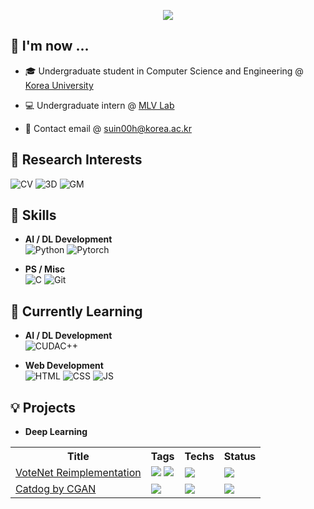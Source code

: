 <p align=center>
<img src="https://github-stats-alpha.vercel.app/api?username=suin00h&cc=35155D&tc=FFF&ic=8CABFF&bc=4477CE"> 
</p>

## 🦝 I'm now ...
* 🎓 Undergraduate student in Computer Science and Engineering @ [Korea University](https://www.korea.ac.kr/mbshome/mbs/university/index.do)
  
* 💻 Undergraduate intern @ [MLV Lab](https://www.hyunwoojkim.com/)

* 📩 Contact email @ suin00h@korea.ac.kr  
## 🔎 Research Interests
![CV](https://img.shields.io/badge/ComputerVision-212030?style=flat-square&logo=opencv&logoColor=skyblue)
![3D](https://img.shields.io/badge/3DVision-212030?style=flat-square&logo=gtk&logoColor=8A8DED)
![GM](https://img.shields.io/badge/GenerativeModels-212030?style=flat-square&logo=pixiv)

## 🔋 Skills
* **AI / DL Development**  
![Python](https://img.shields.io/badge/Python-4B8BBE?&style=flat-square&logo=python&logoColor=white)
![Pytorch](https://img.shields.io/badge/Pytorch-DE3412?&style=flat-square&logo=pytorch&logoColor=white)

* **PS / Misc**  
    ![C](https://img.shields.io/badge/C-283593?&style=flat-square&logo=c&logoColor=white)
    ![Git](https://img.shields.io/badge/Git-F1502F?&style=flat-square&logo=git&logoColor=white)

## 🥽 Currently Learning
* **AI / DL Development**  
![CUDAC++](https://img.shields.io/badge/CUDA_C++-76B900?style=flat-square&logo=nvidia&logoColor=white)

* **Web Development**  
![HTML](https://img.shields.io/badge/HTML5-f06529?style=flat-square&logo=html5&logoColor=white)
![CSS](https://img.shields.io/badge/CSS3-264de4?style=flat-square&logo=css3&logoColor=white)
![JS](https://img.shields.io/badge/JavaScript-323330?style=flat-square&logo=javascript&logoColor=f0db4f)  
<!--
![React](https://img.shields.io/badge/React-20232a?style=flat-square&logo=react&logoColor=61dafb)
![Svelte](https://img.shields.io/badge/SvelteKit-FF3E00?style=flat-square&logo=svelte&logoColor=white)
-->

## 💡 Projects
* **Deep Learning**
<table align=center>
<tr><th>Title</th><th>Tags</th><th>Techs</th><th>Status</th></tr>
<tr>
    <td><a href="https://github.com/suin00h/votenet-reimplementation">VoteNet Reimplementation</a></td>
    <td>
        <img src="https://img.shields.io/badge/3DVision-212030?style=flat-square&logo=gtk&logoColor=8A8DED">
        <img src="https://img.shields.io/badge/ObjectDetection-212030?style=flat-square&logo=lens&logoColor=green">
    </td>
    <td><img src="https://img.shields.io/badge/Pytorch-212030?style=flat-square&logo=pytorch&logoColor=DE3412"></td>
    <td><img src="https://img.shields.io/badge/Working-212030?style=flat-square&logo=esbuild&logoColor=24DBB6"></td>
</tr>
<tr>
    <td><a href="https://github.com/suin00h/catdog-by-ccgan">Catdog by CGAN</a></td>
    <td>
        <img src="https://img.shields.io/badge/GenerativeModels-212030?style=flat-square&logo=pixiv">
    </td>
    <td><img src="https://img.shields.io/badge/Pytorch-212030?style=flat-square&logo=pytorch&logoColor=DE3412"></td>
    <td><img src="https://img.shields.io/badge/Paused-212030?style=flat-square&logo=codeforces&logoColor=EE5980"></td>
</tr>
</table>

<!--
* **Web Development**
<table align=center>
<tr>
    <th>Title</th><th>Framework/Library</th><th>Status</th>
</tr>
<tr>
    <td><a href="https://github.com/suin00h/web-learn">Web Learn</a></td>
    <td>
        <img src="https://img.shields.io/badge/HTML-212030?style=flat-square&logo=html5&logoColor=f06529">
        <img src="https://img.shields.io/badge/CSS-212030?style=flat-square&logo=css3&logoColor=2965f1">
        <img src="https://img.shields.io/badge/JavaScript-212030?style=flat-square&logo=javascript&logoColor=f0db4f">
    </td>
    <td><img src="https://img.shields.io/badge/Working-212030?style=flat-square&logo=esbuild&logoColor=24DBB6"></td>
</tr>
<tr>
    <td><a href="https://github.com/suin00h/react-learn">React Learn</a></td>
    <td><img src="https://img.shields.io/badge/React-212030?style=flat-square&logo=react&logoColor=61dafb"></td>
    <td><img src="https://img.shields.io/badge/Paused-212030?style=flat-square&logo=codeforces&logoColor=EE5980"></td>
</tr>
<tr>
    <td><a href="https://github.com/suin00h/sveltekit-learn">SvelteKit Learn</a></td>
    <td><img src="https://img.shields.io/badge/SvelteKit-212030?style=flat-square&logo=svelte&logoColor=FF3E00"></td>
    <td><img src="https://img.shields.io/badge/Paused-212030?style=flat-square&logo=codeforces&logoColor=EE5980"></td>
</tr>
</table>
-->
